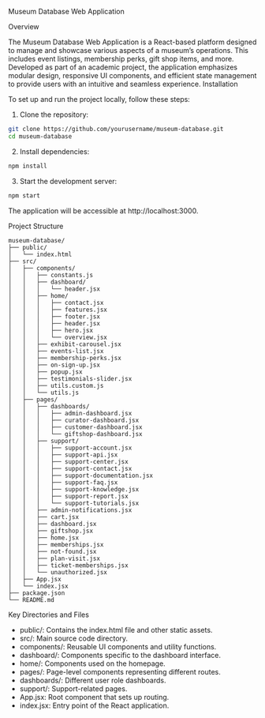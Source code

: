 Museum Database Web Application

Overview

The Museum Database Web Application is a React-based platform designed to manage and showcase various aspects of a museum’s operations. This includes event listings, membership perks, gift shop items, and more. Developed as part of an academic project, the application emphasizes modular design, responsive UI components, and efficient state management to provide users with an intuitive and seamless experience.
Installation

To set up and run the project locally, follow these steps:

1. Clone the repository:

```bash
git clone https://github.com/yourusername/museum-database.git
cd museum-database
```

2. Install dependencies:

```bash
npm install
```

3. Start the development server:

```bash
npm start
```

The application will be accessible at http://localhost:3000.

Project Structure

```
museum-database/
├── public/
│   └── index.html
├── src/
│   ├── components/
│   │   ├── constants.js
│   │   ├── dashboard/
│   │   │   └── header.jsx
│   │   ├── home/
│   │   │   ├── contact.jsx
│   │   │   ├── features.jsx
│   │   │   ├── footer.jsx
│   │   │   ├── header.jsx
│   │   │   ├── hero.jsx
│   │   │   └── overview.jsx
│   │   ├── exhibit-carousel.jsx
│   │   ├── events-list.jsx
│   │   ├── membership-perks.jsx
│   │   ├── on-sign-up.jsx
│   │   ├── popup.jsx
│   │   ├── testimonials-slider.jsx
│   │   ├── utils.custom.js
│   │   └── utils.js
│   ├── pages/
│   │   ├── dashboards/
│   │   │   ├── admin-dashboard.jsx
│   │   │   ├── curator-dashboard.jsx
│   │   │   ├── customer-dashboard.jsx
│   │   │   └── giftshop-dashboard.jsx
│   │   ├── support/
│   │   │   ├── support-account.jsx
│   │   │   ├── support-api.jsx
│   │   │   ├── support-center.jsx
│   │   │   ├── support-contact.jsx
│   │   │   ├── support-documentation.jsx
│   │   │   ├── support-faq.jsx
│   │   │   ├── support-knowledge.jsx
│   │   │   ├── support-report.jsx
│   │   │   └── support-tutorials.jsx
│   │   ├── admin-notifications.jsx
│   │   ├── cart.jsx
│   │   ├── dashboard.jsx
│   │   ├── giftshop.jsx
│   │   ├── home.jsx
│   │   ├── memberships.jsx
│   │   ├── not-found.jsx
│   │   ├── plan-visit.jsx
│   │   ├── ticket-memberships.jsx
│   │   └── unauthorized.jsx
│   ├── App.jsx
│   └── index.jsx
├── package.json
└── README.md
```

Key Directories and Files

- public/: Contains the index.html file and other static assets.
- src/: Main source code directory.
- components/: Reusable UI components and utility functions.
- dashboard/: Components specific to the dashboard interface.
- home/: Components used on the homepage.
- pages/: Page-level components representing different routes.
- dashboards/: Different user role dashboards.
- support/: Support-related pages.
- App.jsx: Root component that sets up routing.
- index.jsx: Entry point of the React application.
